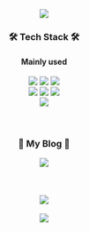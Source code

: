 <div align="center">
<img src="https://capsule-render.vercel.app/api?type=waving&color=d7f2ff&height=200&section=header&text=AwesomeSoo%20Github&fontSize=50&fontColor=0a3a56&fontAlignY=38" />
</div>

<div align="center">
  <h3>🛠 Tech Stack 🛠</h3>
  <h4>Mainly used</h4>
  <span><img src="https://img.shields.io/badge/React-61DAFB?style=flat-square&logo=React&logoColor=white&logoWidth=18"/></span>
  <span><img src="https://img.shields.io/badge/Redux-764ABC?style=flat-square&logo=Redux&logoColor=white&logoWidth=18"/></span>
  <span><img src="https://img.shields.io/badge/ES6-F7DF1E?style=fla-square&logo=JavaScript&logoColor=white&logoWidth=18"/></span>
  <br/>
  <span><img src="https://img.shields.io/badge/Styled%20components-DB7093?style=flat-square&logo=styled-components&logoColor=white&logoWidth=18"/></span>
  <span><img src="https://img.shields.io/badge/HTML-E34F26?style=flat-square&logo=HTML5&logoColor=white&logoWidth=18"/></span>
  <span><img src="https://img.shields.io/badge/CSS-1572B6?style=flat-square&logo=CSS3&logoColor=white&logoWidth=18"/></span>
  <br/>
  <span><img src="https://img.shields.io/badge/Sass-CC6699?style=flat-square&logo=Sass&logoColor=white&logoWidth=18"/></span>
  <!--
  <h4>Mainly used</h4>
  <span><img src="https://img.shields.io/badge/MongoDB-61DAFB?style=flat-square&logo=MongoDB&logoColor=white&logoWidth=18"/></span>
-->
</div>



<div align="center">
  <br/>
  <br/>
  <h3>
  🎨 My Blog 🎨
  </h3>
  <span><a href="https://awesome-soo.tistory.com/"><img src="https://img.shields.io/badge/♡-My%20Blog-ff3a68.svg?style=flat-square"/></a></span>
</div>

<div align="center">
  <br/>
  <br/>
  <br/>
  <img src="https://github-readme-stats.vercel.app/api?username=awesomesoo&show_icons=true&theme=dracula" />
</div>
  
<br/>

<div align="center">
    <img src="https://github-readme-stats.vercel.app/api/top-langs/?username=awesomesoo&layout=compact&theme=dracula" />
</div>











<!--
**awesomesoo/awesomesoo** is a ✨ _special_ ✨ repository because its `README.md` (this file) appears on your GitHub profile.

Here are some ideas to get you started:

- 🔭 I’m currently working on ...
- 🌱 I’m currently learning ...
- 👯 I’m looking to collaborate on ...
- 🤔 I’m looking for help with ...
- 💬 Ask me about ...
- 📫 How to reach me: ...
- 😄 Pronouns: ...
- ⚡ Fun fact: ...

<span><a href="https://hits.seeyoufarm.com"><img src="https://hits.seeyoufarm.com/api/count/incr/badge.svg?url=https%3A%2F%2Fgithub.com%2Fawesomesoo%2Fhit-counter&count_bg=%23ff9800&title_bg=%23555555&icon=&icon_color=%23E7E7E7&title=hits&edge_flat=false"/></a></span>

ff3a68
ff9800


<div align="center">
<br/>
<br/>
<h3>📚 Interested stack 📚</h3>
<span><a href="https://awesome-soo.tistory.com/"><img src="https://img.shields.io/badge/♡-My%20Blog-ff3a68.svg?style=flat-square"/></a></span>
</div>


-->
